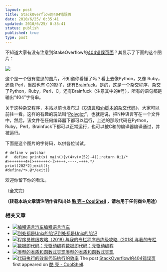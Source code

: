 ```yaml
---
layout: post
title: StackOverflow的404错误页
date: 2010/6/25/ 0:35:41
updated: 2010/6/25/ 0:35:41
status: publish
published: true
type: post
---
```


不知道大家有没有注意到StakeOverflow的[404错误页面](http://stackoverflow.com/404)？其显示了下面的这个图片：


![](http://sstatic.net/stackoverflow/img/polyglot-404.png)


这个是一个很有意思的图片，不知道你看懂了吗？看上去像Python，又像 Ruby，还像 Perl，当然也有 C的影子，还有[Brainfuck](https://coolshell.cn/articles/1142.html)。是的，这是一个杂交程序，杂交了Python，Ruby，Perl，C，还有Brainfuck（注意其中的#号），所有的语句都是输出“404”字符串。


关于这种杂交程序，本站以前也发布过《[C语言和sh脚本的杂交代码](https://coolshell.cn/articles/1824.html)》，大家可以前往一看。这样的有趣的玩法叫“[Polyglot](http://en.wikipedia.org/wiki/Polyglot_%28computing%29)”，也就是说，把N种语言写在一个文件中，然后，该文件在任何编译器下都可以运行，上述的那段代码在Python，Ruby，Perl，Brainfuck下都可以正常运行，也可以被C和的编译器编译通过，并被运行。


下面是这个图片的字符码，以供各位试试。




```
# define v putchar
#   define print(x) main(){v(4+v(v(52)-4));return 0;}/*
#>+++++++4+[>++++++<-]>++++.----.++++.*/
print(202*2);exit();
#define/*>.@*/exit()
```

欢迎你留下你的看法。


（全文完）




**（转载本站文章请注明作者和出处 [酷 壳 – CoolShell](https://coolshell.cn/) ，请勿用于任何商业用途）**



### 相关文章

* [![编程语言汽车](https://coolshell.cn/wp-content/uploads/2009/11/oscar-meyer-wienermobile-150x150.jpg)](https://coolshell.cn/articles/1839.html)[编程语言汽车](https://coolshell.cn/articles/1839.html)
* [![到处都是Unix的胎记](https://coolshell.cn/wp-content/plugins/wordpress-23-related-posts-plugin/static/thumbs/24.jpg)](https://coolshell.cn/articles/1532.html)[到处都是Unix的胎记](https://coolshell.cn/articles/1532.html)
* [![程序员练级攻略（2018)  与我的专栏](https://coolshell.cn/wp-content/uploads/2018/05/300x262-150x150.jpg)](https://coolshell.cn/articles/18360.html)[程序员练级攻略（2018) 与我的专栏](https://coolshell.cn/articles/18360.html)
* [![数据即代码：元驱动编程](https://coolshell.cn/wp-content/plugins/wordpress-23-related-posts-plugin/static/thumbs/24.jpg)](https://coolshell.cn/articles/10337.html)[数据即代码：元驱动编程](https://coolshell.cn/articles/10337.html)
* [![类型的本质和函数式实现](https://coolshell.cn/wp-content/plugins/wordpress-23-related-posts-plugin/static/thumbs/5.jpg)](https://coolshell.cn/articles/10169.html)[类型的本质和函数式实现](https://coolshell.cn/articles/10169.html)
* [![代码执行的效率](https://coolshell.cn/wp-content/uploads/2012/07/muxnt-150x150.jpg)](https://coolshell.cn/articles/7886.html)[代码执行的效率](https://coolshell.cn/articles/7886.html)
The post [StackOverflow的404错误页](https://coolshell.cn/articles/2529.html) first appeared on [酷 壳 - CoolShell](https://coolshell.cn).